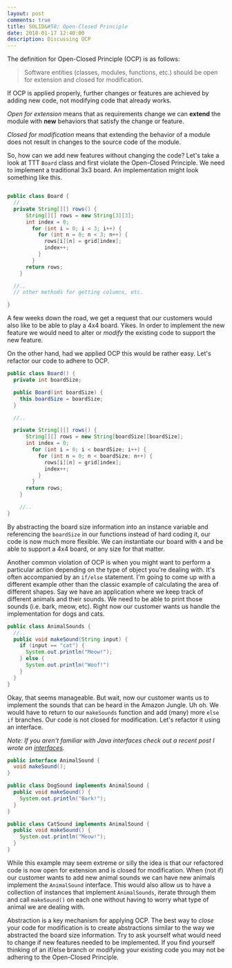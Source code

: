 ```yaml
---
layout: post
comments: true
title: SOLID&#58; Open-Closed Principle
date: 2018-01-17 12:40:00
description: Discussing OCP
---
```


The definition for Open-Closed Principle (OCP) is as follows:
> Software entities (classes, modules, functions, etc.) should be open for extension and closed for modification.

If OCP is applied properly, further changes or features are achieved by adding new code, not modifying code that already works.

_Open for extension_ means that as requirements change we can **extend** the module with **new** behaviors that satisfy the change or feature.

_Closed for modification_ means that extending the behavior of a module does not result in changes to the source code of the module.

So, how can we add new features without changing the code? Let's take a look at TTT `Board` class and first violate the Open-Closed Principle. We need to implement a traditional 3x3 board. An implementation might look something like this.

```java

public class Board {
  // ..
  private String[][] rows() {
      String[][] rows = new String[3][3];
      int index = 0;
        for (int i = 0; i < 3; i++) {
          for (int n = 0; n < 3; n++) {
            rows[i][n] = grid[index];
            index++;
          }
        }
      return rows;
    }

  //..
  // other methods for getting columns, etc.

}

```


A few weeks down the road, we get a request that our customers would also like to be able to play a 4x4 board. Yikes. In order to implement the new feature we would need to alter or *modify* the existing code to support the new feature.

On the other hand, had we applied OCP this would be rather easy. Let's refactor our code to adhere to OCP.



```java
public class Board() {
  private int boardSize;

  public Board(int boardSize) {
    this.boardSize = boardSize;
  }

  //..

  private String[][] rows() {
      String[][] rows = new String[boardSize][boardSize];
      int index = 0;
        for (int i = 0; i < boardSize; i++) {
          for (int n = 0; n < boardSize; n++) {
            rows[i][n] = grid[index];
            index++;
          }
        }
      return rows;
    }

    //..
}

```


By abstracting the board size information into an instance variable and referencing the `boardSize` in our functions instead of hard coding it, our code is now much more flexible. We can instantiate our board with `4` and be able to support a 4x4 board, or any size for that matter.

Another common violation of OCP is when you might want to perform a particular action depending on the type of object you're dealing with. It's often accompanied by an `if/else` statement. I'm going to come up with a different example other than the classic example of calculating the area of different shapes. Say we have an application where we keep track of different animals and their sounds. We need to be able to print those sounds (i.e. bark, meow, etc). Right now our customer wants us handle the implementation for dogs and cats.



```java
public class AnimalSounds {
  //..
  public void makeSound(String input) {
    if (input == "cat") {
      System.out.println("Meow!");
    } else {
      System.out.println("Woof!")
    }
  }
}
```


Okay, that seems manageable. But wait, now our customer wants us to implement the sounds that can be heard in the Amazon Jungle. Uh oh. We would have to return to our `makeSounds` function and add (many) more `else if` branches. Our code is not closed for modification. Let's refactor it using an interface.  

_Note: If you aren't familiar with Java interfaces check out a recent post I wrote on [interfaces](https://www.karakelley.me/2018/01/11/title.html)._


```java
public interface AnimalSound {
  void makeSound();
}

public class DogSound implements AnimalSound {
  public void makeSound() {
    System.out.println("Bark!");
  }
}

public class CatSound implements AnimalSound {
  public void makeSound() {
    System.out.println("Meow!");
  }
}
```


While this example may seem extreme or silly the idea is that our refactored code is now open for extension and is closed for modification. When (not if) our customer wants to add new animal sounds we can have new animals implement the `AnimalSound` interface. This would also allow us to have a collection of instances that implement `AnimalSounds`, iterate through them and call `makeSound()` on each one without having to worry what type of animal we are dealing with.


Abstraction is a key mechanism for applying OCP. The best way to *close* your code for modification is to create abstractions similar to the way we abstracted the board size information. Try to ask yourself what would need to change if new features needed to be implemented. If you find yourself thinking of an if/else branch or modifying your existing code you may not be adhering to the Open-Closed Principle.
